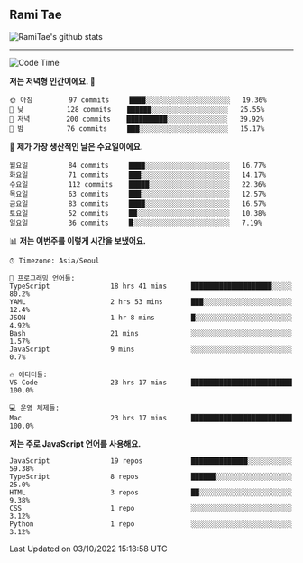 ## Rami Tae

![RamiTae's github stats](https://github-readme-stats.vercel.app/api?username=RamiTae&show_icons=true&theme=tokyonight)

---
<!--START_SECTION:waka-->
![Code Time](http://img.shields.io/badge/Code%20Time-416%20hrs%2058%20mins-blue)

**저는 저녁형 인간이에요. 🦉** 

```text
🌞 아침         97 commits     ████░░░░░░░░░░░░░░░░░░░░░   19.36% 
🌆 낮　         128 commits    ██████░░░░░░░░░░░░░░░░░░░   25.55% 
🌃 저녁         200 commits    ██████████░░░░░░░░░░░░░░░   39.92% 
🌙 밤　         76 commits     ███░░░░░░░░░░░░░░░░░░░░░░   15.17%

```
📅 **제가 가장 생산적인 날은 수요일이에요.** 

```text
월요일          84 commits     ████░░░░░░░░░░░░░░░░░░░░░   16.77% 
화요일          71 commits     ███░░░░░░░░░░░░░░░░░░░░░░   14.17% 
수요일          112 commits    █████░░░░░░░░░░░░░░░░░░░░   22.36% 
목요일          63 commits     ███░░░░░░░░░░░░░░░░░░░░░░   12.57% 
금요일          83 commits     ████░░░░░░░░░░░░░░░░░░░░░   16.57% 
토요일          52 commits     ██░░░░░░░░░░░░░░░░░░░░░░░   10.38% 
일요일          36 commits     █░░░░░░░░░░░░░░░░░░░░░░░░   7.19%

```


📊 **저는 이번주를 이렇게 시간을 보냈어요.** 

```text
⌚︎ Timezone: Asia/Seoul

💬 프로그래밍 언어들: 
TypeScript               18 hrs 41 mins      ████████████████████░░░░░   80.2% 
YAML                     2 hrs 53 mins       ███░░░░░░░░░░░░░░░░░░░░░░   12.4% 
JSON                     1 hr 8 mins         █░░░░░░░░░░░░░░░░░░░░░░░░   4.92% 
Bash                     21 mins             ░░░░░░░░░░░░░░░░░░░░░░░░░   1.57% 
JavaScript               9 mins              ░░░░░░░░░░░░░░░░░░░░░░░░░   0.7%

🔥 에디터들: 
VS Code                  23 hrs 17 mins      █████████████████████████   100.0%

💻 운영 체제들: 
Mac                      23 hrs 17 mins      █████████████████████████   100.0%

```

**저는 주로 JavaScript 언어를 사용해요.** 

```text
JavaScript               19 repos            ██████████████░░░░░░░░░░░   59.38% 
TypeScript               8 repos             ██████░░░░░░░░░░░░░░░░░░░   25.0% 
HTML                     3 repos             ██░░░░░░░░░░░░░░░░░░░░░░░   9.38% 
CSS                      1 repo              ░░░░░░░░░░░░░░░░░░░░░░░░░   3.12% 
Python                   1 repo              ░░░░░░░░░░░░░░░░░░░░░░░░░   3.12%

```



 Last Updated on 03/10/2022 15:18:58 UTC
<!--END_SECTION:waka-->
